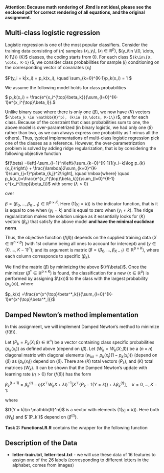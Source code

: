 **Attention: Because math rendering of .Rmd is not ideal, please see the enclosed pdf for correct rendering of all equations, and the original assignment.**

## Multi-class logistic regression

Logistic regression is one of the most popular classifiers. Consider the
training data consisting of $`(n)`$ samples $`(x_i, y_i)`$,
$`(x_i\in \mathbb{R}^p)`$, $`(y_i\in \{0, \dots, K-1\}\) (K)`$ classes,
the coding starts from 0). For each class $`(k\in\{0, \dots, K-1})`$, we
consider class probabilities for sample $`(i)`$ conditioning on the
corresponding vector of covariates $`(x_i)`$ 

$`P(y_i = k|x_i) = p_k(x_i), \quad \sum_{k=0}^{K-1}p_k(x_i) = 1 `$

We assume the following model holds for class probabilities 

$` p_k(x_i) = \frac{e^{x_i^{\top}\beta_k}}{\sum_{l=0}^{K-1}e^{x_i^{\top}\beta_l}}.`$ 

Unlike binary case where there is only one $`(\beta)`$, we now have
$`(K)`$ vectors $`(\beta_k \in \mathbb{R}^p), (k\in {0,\dots, K-1\})`$,
one for each class. Because of the constraint that class probabilities
sum to one, the above model is over-parametrized (in binary logistic, we
had only one $`(\beta)`$ rather than two, as we can always express one
probability as 1 minus all the others). Thus, typical implementations of
multi-class logistic regression pick one of the classes as a reference.
However, the over-parametrization problem is solved by adding ridge
regularization, that is by considering the following objective function

$`f(\beta) =\left[-\sum_{i=1}^n\left\{\sum_{k=0}^{K-1}1(y_i=k)\log p_{k}(x_i)\right\} + \frac{\lambda}2\sum_{k=0}^{K-1}\sum_{j=1}^p\beta_{k,j}^2\right], \quad \mbox{where} \quad p_k(x_i)=\frac{e^{x_i^{\top}\beta_k}}{\sum_{l=0}^{K-1} e^{x_i^{\top}\beta_l}}`$ with some $`(\lambda >0)`$

over

$`\beta = (\beta_0, \dots, \beta_{K-1})\in \mathbb{R}^{p \times K}`$.
Here $`(1(y_i=k))`$ is the indicator function, that is it is equal to one
when $`(y_i=k)`$ and is equal to zero when $`(y_i \neq k)`$. The ridge
regularization makes the solution unique as it essentially looks for
$`(K)`$ vectors $`(\beta_k)`$ that satisfy the above model **and have the
minimal euclidean norm**.

Thus, the objective function $`(f(\beta))`$ depends on the supplied
training data $`(X\in \mathbb{R}^{n\times p})`$ (with 1st column being all
ones to account for intercept) and $`(y \in \{0, \dots, K-1\}^n)`$; and
its argument is matrix
$`(\beta = (\beta_0, \dots, \beta_{K-1})\in \mathbb{R}^{p \times K})`$,
where each column corresponds to specific $`(\beta_k)`$.

We find the matrix $`(\beta)`$ by minimizing the above $`(\f(\beta))`$. Once
the minimizer $`(\beta^* \in \mathbb{R}^{p \times K})`$ is found, the
classification for a new $`(x\in \mathbb{R}^{p})`$ is performed by
assigning $\(x\)$ to the class with the largest probability $`(p_k(x))`$,
where

$`p_k(x) =\frac{e^{x^{\top}\beta^*_k}}{\sum_{l=0}^{K-1}e^{x^{\top}\beta^*_l}}`$

## Damped Newton’s method implementation

In this assignment, we will implement Damped Newton’s method to minimize
$`(f(\beta))`$.

Let $`(P_k = P_k(X; \beta) \in \mathbb{R}^n)`$ be a vector containing
class specific probabilities $`(p_k(x_i))`$ as defined above (depend on
$`(\beta)`$. Let $`(W_k = W_k(X; \beta))`$ be a $`(n \times n)`$ diagonal
matrix with diagonal elements $`(w_{kii}=p_k(x_i)(1-p_{k}(x_i)))`$ (depend
on $`(\beta)`$ as $`(p_k(x_i))`$ depend on $`(\beta)`$. There are $`(K)`$ total
vectors $`(P_k)`$, and $`(K)`$ total matrices $`(W_k)`$. It can be shown that
the Damped Newton’s update with learning rate $`(\eta >0)`$ for
$`(f(\beta))`$ has the form 

$`\beta_k^{(t+1)} = \beta_k^{(t)} - \eta (X^{\top}W_kX + \lambda I)^{-1}\left[X^{\top}\left\{P_k - 1(Y = k) \right\} + \lambda \beta_k^{(t)}\right],\quad k=0,\dots, K-1:`$

where 

$`(1(Y = k)\in \mathbb{R}^n\)`$ is a vector with elements $`(1(y_i=k))`$. Here both $`(W_k)`$ and $`(P_k`)$ depend on $`(\beta^{(t)})`$.

**Task 2:** **FunctionsLR.R** contains the wrapper for the following
function

## Description of the Data

  - **letter-train.txt**, **letter-test.txt** - we will use these data
    of 16 features to assign one of the 26 labels (corresponding to
    different letters in the alphabet, comes from images)

